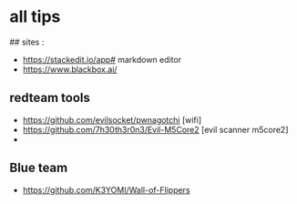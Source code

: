 # all tips


## sites : 
- https://stackedit.io/app# markdown editor
- https://www.blackbox.ai/


## redteam tools
- https://github.com/evilsocket/pwnagotchi [wifi]
- https://github.com/7h30th3r0n3/Evil-M5Core2 [evil scanner m5core2]
- 


## Blue team
- https://github.com/K3YOMI/Wall-of-Flippers
